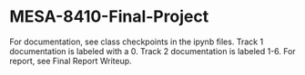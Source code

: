 # MESA-8410-Final-Project
For documentation, see class checkpoints in the ipynb files.
Track 1 documentation is labeled with a 0.
Track 2 documentation is labeled 1-6.
For report, see Final Report Writeup.
